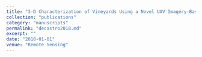 ```yaml
---
title: "3-D Characterization of Vineyards Using a Novel UAV Imagery-Based OBIA Procedure for Precision Viticulture Applications"
collection: "publications"
category: "manuscripts"
permalink: "decastro2018.md"
excerpt: ""
date: "2018-01-01"
venue: "Remote Sensing"
---
```

